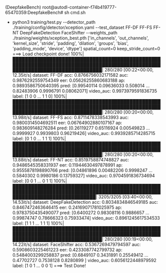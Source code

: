 (DeepfakeBench) root@autodl-container-f74b419777-65470359:DeepfakeBench# sh cmd.sh 
+ python3 training/test.py --detector_path ./training/config/detector/xception.yaml --test_dataset FF-DF FF-FS FF-NT DeepFakeDetection FaceShifter --weights_path ./training/weights/xception_best.pth
['in_channels', 'out_channels', 'kernel_size', 'stride', 'padding', 'dilation', 'groups', 'bias', 'padding_mode', 'device', 'dtype']
spatial_count=0 keep_stride_count=0
===> Load checkpoint done!
100%|█████████████████████████████████████████████████████████████████████████████████████████████████████████████████████████████| 280/280 [00:22<00:00, 12.35it/s]
dataset: FF-DF
acc: 0.8766756032171582
auc: 0.9876292559754349
eer: 0.05626255860683188
ap: 0.9893586750640395
pred: [0.99540114 0.09636033 0.508014   ... 0.82483906 0.9996791  0.08062071]
video_auc: 0.9973979591836735
label: [1 0 0 ... 1 1 0]
100%|█████████████████████████████████████████████████████████████████████████████████████████████████████████████████████████████| 280/280 [00:20<00:00, 13.98it/s]
dataset: FF-FS
acc: 0.8711478338543993
auc: 0.9800314504692511
eer: 0.06764902880107167
ap: 0.983609148276284
pred: [0.26119277 0.65116924 0.00549823 ... 0.9999927  0.9939803  0.96219426]
video_auc: 0.9939285714285715
label: [0 1 0 ... 1 1 1]
100%|█████████████████████████████████████████████████████████████████████████████████████████████████████████████████████████████| 280/280 [00:20<00:00, 13.88it/s]
dataset: FF-NT
acc: 0.8519758874748827
auc: 0.9486545358331937
eer: 0.11944630497878991
ap: 0.9555878198890766
pred: [0.04861896 0.00482206 0.9998247  ... 0.5840302  0.9980186  0.13759327]
video_auc: 0.9704591836734694
label: [0 0 1 ... 0 1 1]
100%|███████████████████████████████████████████████████████████████████████████████████████████████████████████████████████████| 3205/3205 [03:40<00:00, 14.53it/s]
dataset: DeepFakeDetection
acc: 0.8034834846549185
auc: 0.8467472463646415
eer: 0.24169071781025975
ap: 0.9783750435490077
pred: [0.6400272  0.98308116 0.9886657  ... 0.99874747 0.78666323 0.75933474]
video_auc: 0.8961245617534533
label: [1 1 1 ... 1 1 1]
100%|█████████████████████████████████████████████████████████████████████████████████████████████████████████████████████████████| 280/280 [00:19<00:00, 14.22it/s]
dataset: FaceShifter
acc: 0.5367269479794597
auc: 0.5908603225461223
eer: 0.4233087742799732
ap: 0.5484003299258837
pred: [0.6849107  0.3431891  0.25549412 ... 0.47702727 0.7538128  0.8280899 ]
video_auc: 0.6056122448979592
label: [1 0 1 ... 0 0 1]
===> Test Done!